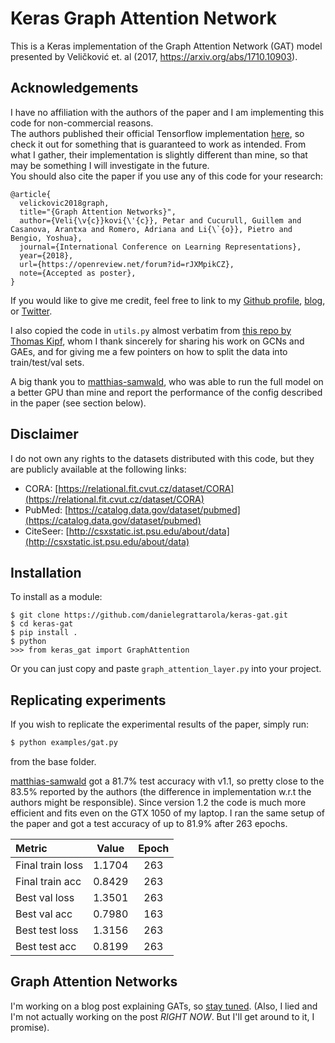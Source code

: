 # Keras Graph Attention Network
This is a Keras implementation of the Graph Attention Network (GAT)
model presented by Veličković et. al (2017, https://arxiv.org/abs/1710.10903).

## Acknowledgements
I have no affiliation with the authors of the paper and I am
implementing this code for non-commercial reasons.  
The authors published their official Tensorflow implementation 
[here](https://github.com/PetarV-/GAT), so check it out for something that is 
guaranteed to work as intended. From what I gather, their implementation is 
slightly different than mine, so that may be something I will investigate in the 
future.  
You should also cite the paper if you use any of this code for your research:
```
@article{
  velickovic2018graph,
  title="{Graph Attention Networks}",
  author={Veli{\v{c}}kovi{\'{c}}, Petar and Cucurull, Guillem and Casanova, Arantxa and Romero, Adriana and Li{\`{o}}, Pietro and Bengio, Yoshua},
  journal={International Conference on Learning Representations},
  year={2018},
  url={https://openreview.net/forum?id=rJXMpikCZ},
  note={Accepted as poster},
}
```
If you would like to give me credit, feel free to link to my
[Github profile](https://github.com/danielegrattarola),
[blog](https://danielegrattarola.github.io), or
[Twitter](https://twitter.com/riceasphait).

I also copied the code in `utils.py` almost verbatim from [this repo by
Thomas Kipf](https://github.com/tkipf/gcn), whom I thank sincerely for
sharing his work on GCNs and GAEs, and for giving me a few pointers on
how to split the data into train/test/val sets.

A big thank you to [matthias-samwald](https://github.com/matthias-samwald),
who was able to run the full model on a better GPU than mine and report
the performance of the config described in the paper (see section below).

## Disclaimer
I do not own any rights to the datasets distributed with this code, but
they are publicly available at the following links:

- CORA: [https://relational.fit.cvut.cz/dataset/CORA](https://relational.fit.cvut.cz/dataset/CORA)
- PubMed: [https://catalog.data.gov/dataset/pubmed](https://catalog.data.gov/dataset/pubmed)
- CiteSeer: [http://csxstatic.ist.psu.edu/about/data](http://csxstatic.ist.psu.edu/about/data)

## Installation
To install as a module:
```
$ git clone https://github.com/danielegrattarola/keras-gat.git
$ cd keras-gat
$ pip install .
$ python
>>> from keras_gat import GraphAttention
```

Or you can just copy and paste `graph_attention_layer.py` into your
project.

## Replicating experiments
If you wish to replicate the experimental results of the paper, simply
run:
```sh
$ python examples/gat.py
```

from the base folder.

[matthias-samwald](https://github.com/matthias-samwald) got a 81.7% test
accuracy with v1.1, so pretty close to the 83.5% reported by the authors
(the difference in implementation w.r.t the authors might be responsible).
Since version 1.2 the code is much more efficient and fits even on the
GTX 1050 of my laptop. I ran the same setup of the paper and got a test
accuracy of up to 81.9% after 263 epochs.

| Metric           | Value | Epoch |
|:-----------------|:-----:|:-----:|
| Final train loss |1.1704 |263    |
| Final train acc  |0.8429 |263    |
| Best val loss    |1.3501 |263    |
| Best val acc     |0.7980 |163    |
| Best test loss   |1.3156 |263    |
| Best test acc    |0.8199 |263    |

## Graph Attention Networks
I'm working on a blog post explaining GATs, so [stay tuned](https://danielegrattarola.github.io).
(Also, I lied and I'm not actually working on the post _RIGHT NOW_. But
I'll get around to it, I promise).
